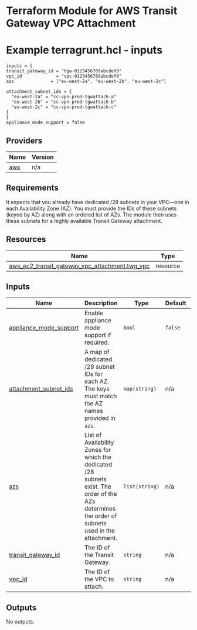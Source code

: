 <!-- BEGIN_TF_DOCS -->
# Terraform Module for AWS Transit Gateway VPC Attachment
# Example terragrunt.hcl - inputs
```hcl
inputs = {
transit_gateway_id = "tgw-0123456789abcdef0"
vpc_id             = "vpc-0123456789abcdef0"
azs              = ["eu-west-2a", "eu-west-2b", "eu-west-2c"]

attachment_subnet_ids = {
  "eu-west-2a" = "cc-vpn-prod-tgwattach-a"
  "eu-west-2b" = "cc-vpn-prod-tgwattach-b"
  "eu-west-2c" = "cc-vpn-prod-tgwattach-c"
}
}
appliance_mode_support = false

```
## Providers

| Name | Version |
|------|---------|
| <a name="provider_aws"></a> [aws](#provider\_aws) | n/a |
## Requirements

It expects that you already have dedicated /28 subnets in your VPC—one in each Availability Zone (AZ). You must provide the IDs of these subnets (keyed by AZ) along with an ordered list of AZs. The module then uses these subnets for a highly available Transit Gateway attachment.
## Resources

| Name | Type |
|------|------|
| [aws_ec2_transit_gateway_vpc_attachment.twg_vpc](https://registry.terraform.io/providers/hashicorp/aws/latest/docs/resources/ec2_transit_gateway_vpc_attachment) | resource |
## Inputs

| Name | Description | Type | Default | Required |
|------|-------------|------|---------|:--------:|
| <a name="input_appliance_mode_support"></a> [appliance\_mode\_support](#input\_appliance\_mode\_support) | Enable appliance mode support if required. | `bool` | `false` | no |
| <a name="input_attachment_subnet_ids"></a> [attachment\_subnet\_ids](#input\_attachment\_subnet\_ids) | A map of dedicated /28 subnet IDs for each AZ. The keys must match the AZ names provided in `azs`. | `map(string)` | n/a | yes |
| <a name="input_azs"></a> [azs](#input\_azs) | List of Availability Zones for which the dedicated /28 subnets exist. The order of the AZs determines the order of subnets used in the attachment. | `list(string)` | n/a | yes |
| <a name="input_transit_gateway_id"></a> [transit\_gateway\_id](#input\_transit\_gateway\_id) | The ID of the Transit Gateway. | `string` | n/a | yes |
| <a name="input_vpc_id"></a> [vpc\_id](#input\_vpc\_id) | The ID of the VPC to attach. | `string` | n/a | yes |
## Outputs

No outputs.

<!-- END_TF_DOCS -->
